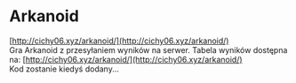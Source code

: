 # Arkanoid
[http://cichy06.xyz/arkanoid/](http://cichy06.xyz/arkanoid/)<br />
Gra Arkanoid z przesyłaniem wyników na serwer. Tabela wyników dostępna na: [http://cichy06.xyz/arkanoid/](http://cichy06.xyz/arkanoid/)<br />
Kod zostanie kiedyś dodany...
